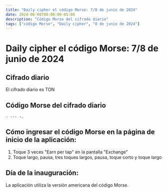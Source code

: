 ```yaml
---
title: "Daily cipher el código Morse: 7/8 de junio de 2024"
date: 2024-06-08T00:00:00-05:00
description: "Código Morse del cifrado diario"
tags: ["código Morse", "Daily cipher", "8 de junio de 2024"]
---
```


# Daily cipher el código Morse: 7/8 de junio de 2024

## Cifrado diario

El cifrado diario es TON

## Código Morse del cifrado diario

```
- --- -.
```

## Cómo ingresar el código Morse en la página de inicio de la aplicación:

1. Toque 3 veces "Earn per tap" en la pantalla "Exchange"
2. Toque largo, pausa, tres toques largos, pausa, toque corto y toque largo

## Día de la inauguración:

La aplicación utiliza la versión americana del código Morse.